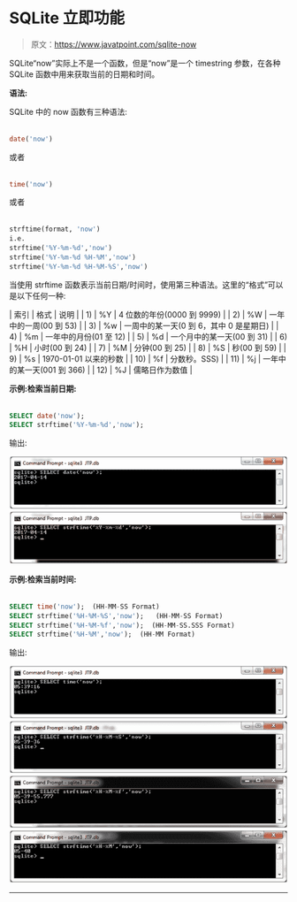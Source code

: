 # SQLite 立即功能

> 原文：<https://www.javatpoint.com/sqlite-now>

SQLite“now”实际上不是一个函数，但是“now”是一个 timestring 参数，在各种 SQLite 函数中用来获取当前的日期和时间。

**语法:**

SQLite 中的 now 函数有三种语法:

```sql

date('now') 

```

或者

```sql

time('now')

```

或者

```sql

strftime(format, 'now')
i.e. 
strftime('%Y-%m-%d','now')
strftime('%Y-%m-%d %H-%M','now')
strftime('%Y-%m-%d %H-%M-%S','now')

```

当使用 strftime 函数表示当前日期/时间时，使用第三种语法。这里的“格式”可以是以下任何一种:

| 索引 | 格式 | 说明 |
| 1) | %Y | 4 位数的年份(0000 到 9999) |
| 2) | %W | 一年中的一周(00 到 53) |
| 3) | %w | 一周中的某一天(0 到 6，其中 0 是星期日) |
| 4) | %m | 一年中的月份(01 至 12) |
| 5) | %d | 一个月中的某一天(00 到 31) |
| 6) | %H | 小时(00 到 24) |
| 7) | %M | 分钟(00 到 25) |
| 8) | %S | 秒(00 到 59) |
| 9) | %s | 1970-01-01 以来的秒数 |
| 10) | %f | 分数秒。SSS) |
| 11) | %j | 一年中的某一天(001 到 366) |
| 12) | %J | 儒略日作为数值 |

**示例:检索当前日期:**

```sql

SELECT date('now');
SELECT strftime('%Y-%m-%d','now');

```

输出:

![SQLite Now function 1](img/1aef6337730835f79e613a5c7cd8bc14.png) ![SQLite Now function 2](img/a33a3f6d750f4388d72bedf178169346.png)

**示例:检索当前时间:**

```sql

SELECT time('now');  (HH-MM-SS Format)
SELECT strftime('%H-%M-%S','now');   (HH-MM-SS Format) 
SELECT strftime('%H-%M-%f','now');  (HH-MM-SS.SSS Format) 
SELECT strftime('%H-%M','now');  (HH-MM Format)

```

输出:

![SQLite Now function 3](img/0e16d2721189e8a4fc010835acb04794.png) ![SQLite Now function 4](img/4bb369c7bcb4c10be656247605edf40c.png) ![SQLite Now function 5](img/7bba2c4add24b1979ad955d8004f79cd.png) ![SQLite Now function 6](img/1caaa39f805a59dde1ae702d9eae8e0e.png)

* * *